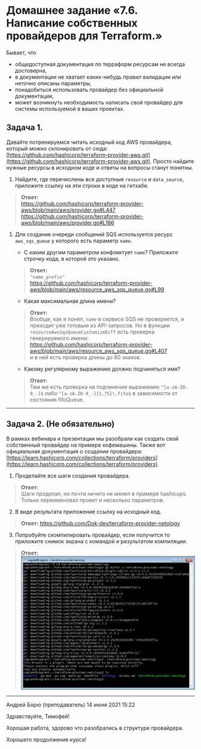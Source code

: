 # Домашнее задание «7.6. Написание собственных провайдеров для Terraform.»

Бывает, что 
* общедоступная документация по терраформ ресурсам не всегда достоверна,
* в документации не хватает каких-нибудь правил валидации или неточно описаны параметры,
* понадобиться использовать провайдер без официальной документации,
* может возникнуть необходимость написать свой провайдер для системы используемой в ваших проектах.   

## Задача 1. 
Давайте потренируемся читать исходный код AWS провайдера, который можно склонировать от сюда: 
[https://github.com/hashicorp/terraform-provider-aws.git](https://github.com/hashicorp/terraform-provider-aws.git).
Просто найдите нужные ресурсы в исходном коде и ответы на вопросы станут понятны.


1. Найдите, где перечислены все доступные `resource` и `data_source`, приложите ссылку на эти строки в коде на 
гитхабе.   
>**Ответ:**    
>https://github.com/hashicorp/terraform-provider-aws/blob/main/aws/provider.go#L447    
>https://github.com/hashicorp/terraform-provider-aws/blob/main/aws/provider.go#L186

1. Для создания очереди сообщений SQS используется ресурс `aws_sqs_queue` у которого есть параметр `name`. 
    * С каким другим параметром конфликтует `name`? Приложите строчку кода, в которой это указано.
     >**Ответ:**   
     `"name_prefix"`    
     https://github.com/hashicorp/terraform-provider-aws/blob/main/aws/resource_aws_sqs_queue.go#L99

    * Какая максимальная длина имени? 
    >**Ответ:**   
    >Вообще, как я понял, `name` в сервисе SQS не проверяется, и приходит уже готовым из API-запросов. Но в функции `resourceAwsSqsQueueCustomizeDiff` есть проверка генерируемого имени:    
    >https://github.com/hashicorp/terraform-provider-aws/blob/main/aws/resource_aws_sqs_queue.go#L407   
    >и в ней есть проверка длины до 80 знаков.

    * Какому регулярному выражению должно подчиняться имя? 
    >**Ответ:**   
    >Там же есть проверка на подчинение выражению `^[a-zA-Z0-9_-]$` либо `^[a-zA-Z0-9_-]{1,75}\.fifo$` в зависимости от состояния fifoQueue.
    

---

## Задача 2. (Не обязательно) 
В рамках вебинара и презентации мы разобрали как создать свой собственный провайдер на примере кофемашины. 
Также вот официальная документация о создании провайдера: 
[https://learn.hashicorp.com/collections/terraform/providers](https://learn.hashicorp.com/collections/terraform/providers).

1. Проделайте все шаги создания провайдера.
>**Ответ:**   
>Шаги проделал, но почти ничего не менял в примере hashicups. Только переименовал проект и несколько параметров.

2. В виде результата приложение ссылку на исходный код.
>**Ответ:**   https://github.com/Dok-dev/terraform-provider-netology

3. Попробуйте скомпилировать провайдер, если получится то приложите снимок экрана с командой и результатом компиляции.
>**Ответ:**   
>![2.0](2.png)

---

Андрей Борю (преподаватель)
14 июня 2021 15:22

Здравствуйте, Тимофей!

Хорошая работа, здорово что разобрались в структуре провайдера.

Хорошего продолжения курса!

